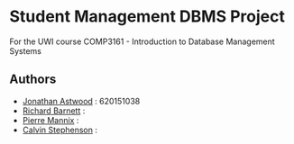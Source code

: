 # Student Management DBMS Project

For the UWI course COMP3161 - Introduction to Database Management Systems

## Authors

- [Jonathan Astwood](https://github.com/SanguineCynic) : 620151038
- [Richard Barnett](https://github.com/rbarnett3940) : 
- [Pierre Mannix](https://github.com/Xman77713) : 
- [Calvin Stephenson](https://github.com/cstephenson882) : 